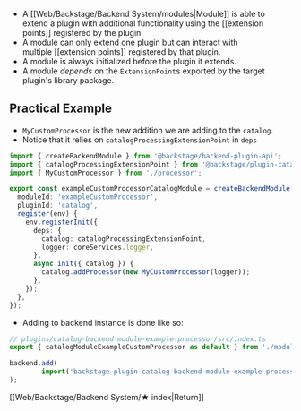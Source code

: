 - A [[Web/Backstage/Backend System/modules|Module]] is able to extend a plugin with additional functionality using the [[extension points]] registered by the plugin.
- A module can only extend one plugin but can interact with multiple [[extension points]] registered by that plugin.
- A module is always initialized before the plugin it extends.
- A module *depends* on the `ExtensionPoint`s exported by the target plugin's library package. 

## Practical Example
- `MyCustomProcessor` is the new addition we are adding to the `catalog`.
- Notice that it relies on `catalogProcessingExtensionPoint` in `deps`

```ts
import { createBackendModule } from '@backstage/backend-plugin-api';
import { catalogProcessingExtensionPoint } from '@backstage/plugin-catalog-node';
import { MyCustomProcessor } from './processor';

export const exampleCustomProcessorCatalogModule = createBackendModule({
  moduleId: 'exampleCustomProcessor',
  pluginId: 'catalog',
  register(env) {
    env.registerInit({
      deps: {
        catalog: catalogProcessingExtensionPoint,
        logger: coreServices.logger,
      },
      async init({ catalog }) {
        catalog.addProcessor(new MyCustomProcessor(logger));
      },
    });
  },
});
```

- Adding to backend instance is done like so:

```ts
// plugins/catalog-backend-module-example-processor/src/index.ts
export { catalogModuleExampleCustomProcessor as default } from './module.ts';
```

```ts
backend.add( 
		import('backstage-plugin-catalog-backend-module-example-processor'), 
);
```



[[Web/Backstage/Backend System/★ index|Return]]

